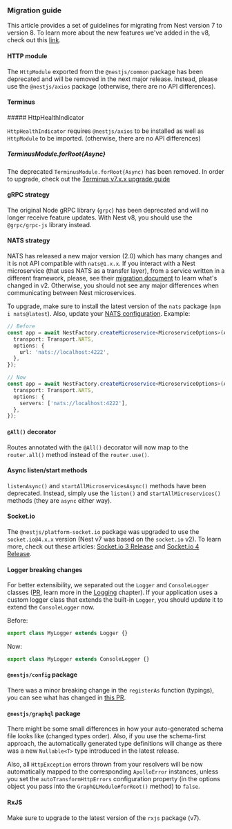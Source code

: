 ### Migration guide

This article provides a set of guidelines for migrating from Nest version 7 to version 8.
To learn more about the new features we've added in the v8, check out this [link](https://github.com/nestjs/nest/pull/6349).

#### HTTP module

The `HttpModule` exported from the `@nestjs/common` package has been deprecated and will be removed in the next major release.
Instead, please use the `@nestjs/axios` package (otherwise, there are no API differences).

#### Terminus

##### HttpHealthIndicator

`HttpHealthIndicator` requires `@nestjs/axios` to be installed as well as `HttpModule` to be imported. (otherwise, there are no API differences)

##### TerminusModule.forRoot{Async}

The deprecated `TerminusModule.forRoot{Async)` has been removed. In order to upgrade, check out the [Terminus v7.x.x upgrade guide](https://docs.nestjs.com/v7/migration-guide#terminus)

#### gRPC strategy

The original Node gRPC library (`grpc`) has been deprecated and will no longer receive feature updates.
With Nest v8, you should use the `@grpc/grpc-js` library instead.

#### NATS strategy

NATS has released a new major version (2.0) which has many changes and it is not API compatible with `nats@1.x.x`.
If you interact with a Nest microservice (that uses NATS as a transfer layer), from a service written in a different framework, please, see their [migration document](https://github.com/nats-io/nats.js/blob/master/migration.md) to learn what's changed in v2. Otherwise, you should not see any major differences when communicating between Nest microservices.

To upgrade, make sure to install the latest version of the `nats` package (`npm i nats@latest`). Also, update your [NATS configuration](https://github.com/nats-io/nats.js/blob/master/migration.md#changed-configuration-properties). Example:

```typescript
// Before
const app = await NestFactory.createMicroservice<MicroserviceOptions>(AppModule, {
  transport: Transport.NATS,
  options: {
    url: 'nats://localhost:4222',
  },
});

// Now
const app = await NestFactory.createMicroservice<MicroserviceOptions>(AppModule, {
  transport: Transport.NATS,
  options: {
    servers: ['nats://localhost:4222'],
  },
});
```

#### `@All()` decorator

Routes annotated with the `@All()` decorator will now map to the `router.all()` method instead of the `router.use()`.

#### Async listen/start methods

`listenAsync()` and `startAllMicroservicesAsync()` methods have been deprecated.
Instead, simply use the `listen()` and `startAllMicroservices()` methods (they are `async` either way).

#### Socket.io

The `@nestjs/platform-socket.io` package was upgraded to use the `socket.io@4.x.x` version (Nest v7 was based on the `socket.io` v2).
To learn more, check out these articles: [Socket.io 3 Release](https://socket.io/blog/socket-io-3-release/) and [Socket.io 4 Release](https://socket.io/blog/socket-io-4-release/).


#### Logger breaking changes

For better extensibility, we separated out the `Logger` and `ConsoleLogger` classes ([PR](https://github.com/nestjs/nest/pull/6221), learn more in the [Logging](/techniques/logger) chapter). If your application uses a custom logger class that extends the built-in `Logger`, you should update it to extend the `ConsoleLogger` now.

Before:

```typescript
export class MyLogger extends Logger {}
```

Now:

```typescript
export class MyLogger extends ConsoleLogger {}
```


#### `@nestjs/config` package

There was a minor breaking change in the `registerAs` function (typings), you can see what has changed in [this PR](https://github.com/nestjs/config/pull/173).

#### `@nestjs/graphql` package

There might be some small differences in how your auto-generated schema file looks like (changed types order). Also, if you use the schema-first approach, the automatically generated type definitions will change as there was a new `Nullable<T>` type introduced in the latest release.

Also, all `HttpException` errors thrown from your resolvers will be now automatically mapped to the corresponding `ApolloError` instances, unless you set the `autoTransformHttpErrors` configuration property (in the options object you pass into the `GraphQLModule#forRoot()` method) to `false`.

#### RxJS

Make sure to upgrade to the latest version of the `rxjs` package (v7).
